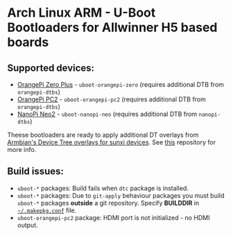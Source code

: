 # Arch Linux ARM - U-Boot Bootloaders for Allwinner H5 based boards

## Supported devices:

* [OrangePi Zero Plus](http://www.orangepi.org/OrangePiZeroPlus/) - `uboot-orangepi-zero` (requires additional DTB from `orangepi-dtbs`)
* [OrangePi PC2](http://www.orangepi.org/orangepipc2/) - `uboot-orangepi-pc2` (requires additional DTB from `orangepi-dtbs`)
* [NanoPi Neo2](http://www.friendlyarm.com/index.php?route=product/product&product_id=180) - `uboot-nanopi-neo` (requires additional DTB from `nanopi-dtbs`)

Theese bootloaders are ready to apply additional DT overlays from [Armbian's Device Tree overlays for sunxi devices](//github.com/armbian/sunxi-DT-overlays).
See [this](//github.com/RoEdAl/alarm-sunxi-dt-overlays-aarch64) repository for more info.

## Build issues:

* `uboot-*` packages: Build fails when `dtc` package is installed.
* `uboot-*` packages: Due to `git-apply` behaviour packages you must build `uboot-*` packages  **outside** a git repository.
  Specify **BUILDDIR** in [`~/.makepkg.conf`](http://www.archlinux.org/pacman/makepkg.conf.5.html) file.
* `uboot-orangepi-pc2` package: HDMI port is not initialized - no HDMI output.
